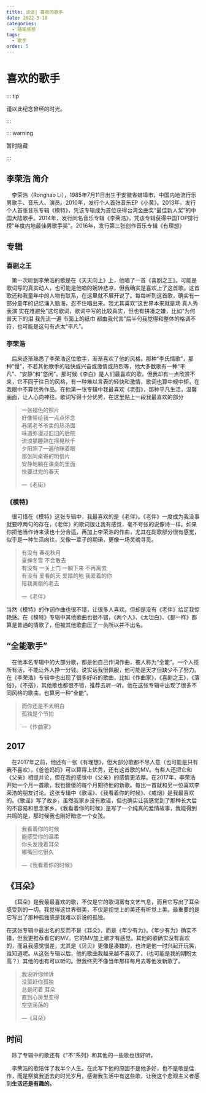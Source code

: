```yaml
---
title: 谈谈| 喜欢的歌手
date: 2022-5-18
categories:
  - 随笔感想
tags:
  - 歌手
order: 5
---
```


# 喜欢的歌手

::: tip 

谨以此纪念曾经的时光。

:::

::: warning

暂时隐藏

:::

<div v-if="0">

## 李荣浩 简介

&emsp;李荣浩（Ronghao Li），1985年7月11日出生于安徽省蚌埠市，中国内地流行乐男歌手、音乐人、演员。2010年，发行个人首张音乐EP《小黄》。2013年，发行个人首张音乐专辑《模特》，凭该专辑成为首位获得台湾金曲奖“最佳新人奖”的中国大陆歌手。2014年，发行同名音乐专辑《李荣浩》，凭该专辑获得中国TOP排行榜"年度内地最佳男歌手奖"。2016年，发行第三张创作音乐专辑《有理想》



## 专辑

### 喜剧之王

&emsp;第一次听到李荣浩的歌是在《天天向上》上，他唱了一首《喜剧之王》。可能是歌词写的真实动人，也可能是他唱的婉转悲凉，但我确实是喜欢上了这首歌。这首歌还和我童年中的人物有联系，在这里就不展开说了。每每听到这首歌，确实有一部分童年的记忆涌入脑海，忍不住唱出来。我尤其喜欢“这世界本来就是场 真人秀表演 实在难避免”这句歌词，歌词中写的比较真实，但也有拼凑之嫌，比如“为何 普天下的泪 我先流一遍 市面上的纸巾 都由我代言”后半句我觉得和整体的格调不符，也可能是这句有点太“平凡”。

### 李荣浩

&emsp;后来逐渐熟悉了李荣浩这位歌手，渐渐喜欢了他的风格。那种“李氏情歌”，那种“慢”，不若其他歌手的轻快或兴奋或激情或热烈等，他大多数歌有一种“平凡”、“安静”和“悠闲”。那时候《李白》是人们最喜欢的歌，但我却有一点欣赏不来，它不同于往日的风格，有一种难以言表的轻快和激情，歌词也算中规中矩，在我眼中不算优秀作品。在他第一张专辑中我最喜欢《老街》，那种平凡生活，温馨画面，让人心向神往。歌词写得十分优秀，在这里贴上一段我最喜欢的部分

> 一张褪色的照片<br/>好像带给我一点点怀念<br/>巷尾老爷爷卖的热汤面<br/>味道弥漫过旧旧的后院<br/>流浪猫睡熟在摇晃秋千<br/>夕阳照了一遍他眯着眼<br/>那张同桌寄的明信片<br/>安静地躺在课桌的里面<br/>快要过完的春天
>
> —《老街》

### 《模特》

&emsp;很可惜在《模特》这张专辑中，我最喜欢的是《老伴》。《老伴》一度成为我没事就要哼两句的存在，《老伴》的歌词很让我有感觉，毫不夸张的说像诗一样。如果你把他当作诗来读也十分合适，再加上李荣浩的作曲，尤其在副歌部分很有感觉，似乎是一种生活向往，又像一辈子的期诺，更像一场灵魂寻觅。

> 有没有 春花秋月<br/>夏蝉冬雪 不会散去<br/>有没有 一关上门 一躺下来 不再离去<br/>有没有 爱看的天 爱踏的地 我爱着的你<br/>陪我美丽的老去
>
> —《老伴》

当然《模特》的作词作曲也很不错，让很多人喜欢。但却是没有《老伴》给足我惊艳感。在《模特》专辑中其他歌曲也很不错，《两个人》、《太坦白》、《都一样》都算是普通的情歌了，但被其他歌曲压了一头所以并不出名。

## “全能歌手”

&emsp;在他本名专辑中的大部分歌，都是他自己作词作曲，被人称为“全能”。一个人揽所有活，不能让外人挣一分钱。说实话我很佩服，他可能是天才但缺少不了努力。在《李荣浩》专辑中也出现了很多好听的歌曲，比如《作曲家》，《喜剧之王》，《落俗》，《不搭》，其他歌也都很不错，推荐去听一听。他在这张专辑中出现了很多不同风格的歌曲，也算另一种“全能”。

> 而你还是不太明白<br/>孤独是个节拍
>
> —《作曲家》

## 2017

&emsp;在2017年之前，他还有一张《有理想》，但大部分歌都不尽人意（也可能是只有我不喜欢）。《爸爸妈妈》可以算得上优秀，还有这首歌的MV。有些人还把它和《父亲》相提并论，但在我的感觉中《父亲》的感情更浓厚。在2017年，李荣浩开始一个月一首歌，我也傻傻的每个月期待他的新歌。每出一首就和另一位喜欢李荣浩的朋友讨论。这张专辑中《歌谣》、《我看着你的时候》、《戒烟》是我最喜欢的。《歌谣》写了故乡，虽然我家乡没有歌谣，但也确实让我感觉到了那种长大后的不容易和思念家乡。《我看着你的时候》是写了一个纯真的爱情故事，我能得到共鸣的是，那时候我也刚好暗恋一个女孩。

> 我看着你的时候<br/>能感受你的温柔<br/>你头发挽着耳朵<br/>嘟嘴回忆很久<br/>
>
> —《我看着你的时候》

## 《耳朵》

&emsp;《耳朵》是我最最喜欢的歌，不仅是它的歌词富有文艺气息，而且它写出了耳朵感受到的一切。我觉得这世界很美，不仅是视觉上的美还有听觉上美。最重要的是它写出了那种孤独感是我难以诉说的孤独。

在这张专辑中最出名的反而不是《耳朵》，而是《年少有为》。《年少有为》确实不错，但我更推荐看它的MV。它的MV加上歌才有感觉。其他的歌确实没有喜欢的，而且我感觉很差，尤其是《贝贝》更像是凑数的，也许是他一时兴起开玩笑，谁知道呢。从这张专辑以后，他的歌曲我越来越不喜欢了，（也可能是我的期盼太高？）其他的也有可以听的。但我终究不像当年那样每月去等他发新歌了。

> 我没听你倾诉<br/>没驱赶你孤独<br/>总是闭着 耳朵<br/>直到心房里变得<br/>空空荡荡的
>
> —《耳朵》

## 时间

&emsp;除了专辑中的歌还有《“不”系列》和其他的一些歌也很好听。

&emsp;李荣浩的歌陪伴了我半个人生。在此写下他的原因不是他多好，也不是歌是佳作，而是祭奠我逝去的时光岁月，感谢我生活中有这些歌，让我这个悲观主义者感到**生活还是有趣的。**

</div>
